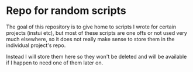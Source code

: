 # Repo for random scripts
The goal of this repository is to give home to scripts I wrote for certain projects (instui etc), but most of these scripts are one offs or not used very much elsewhere, so it does not really make sense to store them in the individual project's repo.

Instead I will store them here so they won't be deleted and will be available if I happen to need one of them later on.

